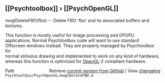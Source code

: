 ## [[Psychtoolbox]] &#8250; [[PsychOpenGL]]

moglDeleteFBO(fbo) -- Delete FBO 'fbo' and its associated buffers and textures.  
  
This function is mostly useful for image processing and GPGPU  
applications. Normal Psychtoolbox code will want to use standard  
Offscreen windows instead. They are properly managed by Psychtoolbox for  
normal stimulus drawing and implemented to work on any kind of hardware,  
whereas this function is optimized for [OpenGL](OpenGL)-2 compliant hardware.  




<div class="code_header" style="text-align:right;">
  <span style="float:left;">Path&nbsp;&nbsp;</span> <span class="counter">Retrieve <a href=
  "https://raw.github.com/Psychtoolbox-3/Psychtoolbox-3/beta/Psychtoolbox/PsychOpenGL/moglDeleteFBO.m">current version from GitHub</a> | View <a href=
  "https://github.com/Psychtoolbox-3/Psychtoolbox-3/commits/beta/Psychtoolbox/PsychOpenGL/moglDeleteFBO.m">changelog</a></span>
</div>
<div class="code">
  <code>Psychtoolbox/PsychOpenGL/moglDeleteFBO.m</code>
</div>

